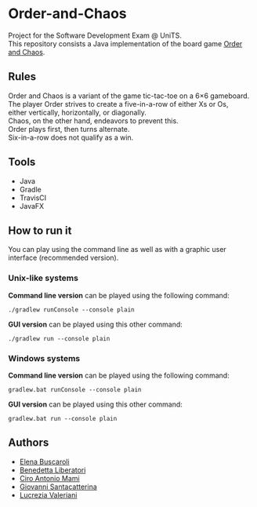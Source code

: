 # Order-and-Chaos

Project for the Software Development Exam @ UniTS. \
This repository consists a Java implementation of 
the board game [Order and Chaos](https://www.bing.com/search?q=order+and+chaos+wikipedia&qs=NWU&pq=order+and+chaos+wikipedia&sc=1-25&cvid=2145A6DEB3EF4BDCB356A085CC2A0311&FORM=QBRE&sp=1).

## Rules

Order and Chaos is a variant of the game tic-tac-toe on a 6×6 gameboard.\
The player Order strives to create a five-in-a-row of either Xs or Os, \
either vertically, horizontally, or diagonally.\
Chaos, on the other hand, endeavors to prevent this. \
Order plays first, then turns alternate.\
Six-in-a-row does not qualify as a win.

## Tools

- Java
- Gradle
- TravisCI
- JavaFX

## How to run it

You can play using the command line as well as with a graphic user interface (recommended version).

### Unix-like systems

**Command line version** can be played using the following command:

`./gradlew runConsole --console plain`

**GUI version** can be played using this other command:

`./gradlew run --console plain`

### Windows systems

**Command line version** can be played using the following command:

`gradlew.bat runConsole --console plain`

**GUI version** can be played using this other command:

`gradlew.bat run --console plain`

## Authors

- [Elena Buscaroli](https://github.com/elena-buscaroli)
- [Benedetta Liberatori](https://github.com/benedettaliberatori)
- [Ciro Antonio Mami](https://github.com/ciroantoniomami)
- [Giovanni Santacatterina](https://github.com/jovoni)
- [Lucrezia Valeriani](https://github.com/valerianilucrezia)
